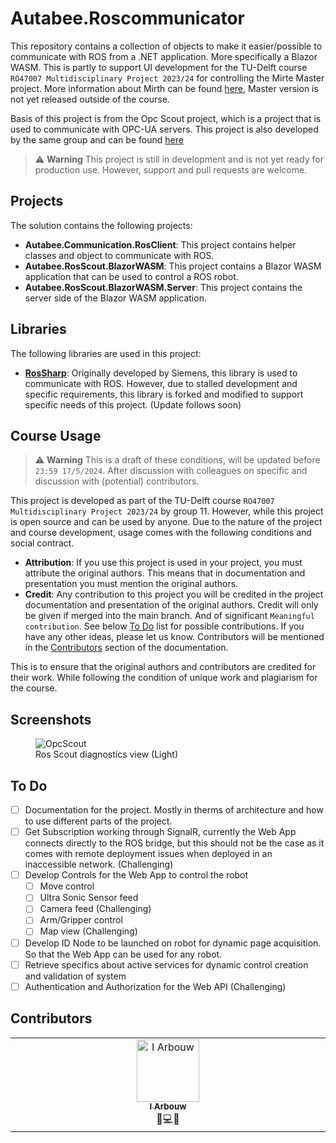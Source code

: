 # Autabee.Roscommunicator
This repository contains a collection of objects to make it easier/possible to communicate with ROS from a .NET application. More specifically a Blazor WASM. This is partly to support UI development for the TU-Delft course `RO47007 Multidisciplinary Project 2023/24` for controlling the Mirte Master project. More information about Mirth can be found [here](https://www.mirte.org), Master version is not yet released outside of the course.

Basis of this project is from the Opc Scout project, which is a project that is used to communicate with OPC-UA servers. This project is also developed by the same group and can be found [here](https://github.com/Autabee/Autabee.OpcCommunication)

> :warning: **Warning** 
> This project is still in development and is not yet ready for production use. However, support and pull requests are welcome.

## Projects
The solution contains the following projects:

- **Autabee.Communication.RosClient**: This project contains helper classes and object to communicate with ROS.
- **Autabee.RosScout.BlazorWASM**: This project contains a Blazor WASM application that can be used to control a ROS robot.
- **Autabee.RosScout.BlazorWASM.Server**: This project contains the server side of the Blazor WASM application.

## Libraries
The following libraries are used in this project:

- **[RosSharp](https://github.com/Autabee/ros-sharp)**: Originally developed by Siemens, this library is used to communicate with ROS. However, due to stalled development and specific requirements, this library is forked and modified to support specific needs of this project. (Update follows soon)

## Course Usage
> :warning: **Warning** 
> This is a draft of these conditions, will be updated before `23:59 17/5/2024`. After discussion with colleagues on specific and discussion with (potential) contributors.  

This project is developed as part of the TU-Delft course `RO47007 Multidisciplinary Project 2023/24` by group 11. However, while this project is open source and can be used by anyone. Due to the nature of the project and course development, usage comes with the following conditions and social contract.  

- **Attribution**: If you use this project is used in your project, you must attribute the original authors. This means that in documentation and presentation you must mention the original authors.
- **Credit**: Any contribution to this project you will be credited in the project documentation and presentation of the original authors. Credit will only be given if merged into the main branch. And of significant `Meaningful contribution`. See below [To Do](#to-do) list for possible contributions. If you have any other ideas, please let us know. Contributors will be mentioned in the [Contributors](#contributors) section of the documentation.

This is to ensure that the original authors and contributors are credited for their work. While following the condition of unique work and plagiarism for the course.

## Screenshots

<figure class="image">
  <img src="https://github.com/Autabee/Autabee.RosScout/blob/main/scout.png?raw=true" alt="OpcScout">
  <figcaption>Ros Scout diagnostics view (Light)</figcaption>
</figure>


## To Do

- [ ] Documentation for the project. Mostly in therms of architecture and how to use different parts of the project.
- [ ] Get Subscription working through SignalR, currently the Web App connects directly to the ROS bridge, but this should not be the case as it comes with remote deployment issues when deployed in an inaccessible network. (Challenging)
- [ ] Develop Controls for the Web App to control the robot
  - [ ] Move control 
  - [ ] Ultra Sonic Sensor feed
  - [ ] Camera feed (Challenging)
  - [ ] Arm/Gripper control
  - [ ] Map view (Challenging)
- [ ] Develop ID Node to be launched on robot for dynamic page acquisition. So that the Web App can be used for any robot. 
- [ ] Retrieve specifics about active services for dynamic control creation and validation of system
- [ ] Authentication and Authorization for the Web API (Challenging)

## Contributors

<table style="border:0px">
  <tbody>
    <tr>
      <td align="center" valign="top" width="14.28%"><a href="https://github.com/peacefighter1996"><img src="https://avatars.githubusercontent.com/u/15609940?s=400&u=d4484d7398221a2b894f4328ad374064a319f3f2&v=4" width="100px;" alt="I Arbouw"/><br /><sub><b>I Arbouw</b></sub></a><br />🚧💻🎨</td>
    </tr>
  </tbody>
</table>
